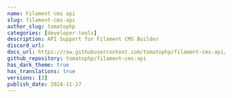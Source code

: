 ```yaml
---
name: Filament cms api
slug: filament-cms-api
author_slug: tomatophp
categories: [developer-tools]
description: API Support for Filament CMS Builder
discord_url:
docs_url: https://raw.githubusercontent.com/tomatophp/filament-cms-api/master/README.md
github_repository: tomatophp/filament-cms-api
has_dark_theme: true
has_translations: true
versions: [3]
publish_date: 2024-11-27
---
```

